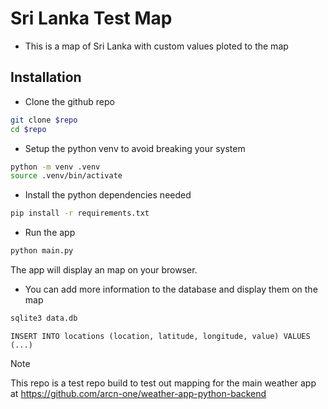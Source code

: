 # Sri Lanka Test Map
- This is a map of Sri Lanka with custom values ploted to the map

## Installation
- Clone the github repo 
```bash
git clone $repo
cd $repo
```
- Setup the python venv to avoid breaking your system
```bash
python -m venv .venv
source .venv/bin/activate
```
- Install the python dependencies needed
```bash
pip install -r requirements.txt
```

- Run the app
```bash
python main.py
```
The app will display an map on your browser.

- You can add more information to the database and display them on the map
```bash
sqlite3 data.db
```
```sqlite3
INSERT INTO locations (location, latitude, longitude, value) VALUES (...)
```

> [!NOTE]
> This repo is a test repo build to test out mapping for the main weather app at https://github.com/arcn-one/weather-app-python-backend
